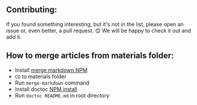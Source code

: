 ## Contributing:
If you found something interesting, but it's not in the list, please open an issue or, even better, a pull request.
😊 We will be happy to check it out and add it.

## How to merge articles from materials folder:
  - Install  [merge markdown NPM](https://www.npmjs.com/package/@knennigtri/merge-markdown)
  - `CD` to materials folder
  - Run `merge-markdown` command
  - Install doctoc [NPM install](https://www.npmjs.com/package/doctoc)
  - Run `doctoc README.md` in root directory